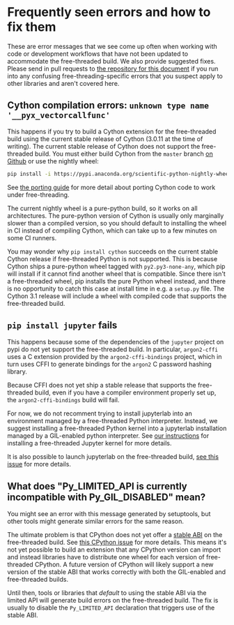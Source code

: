 # Frequently seen errors and how to fix them

These are error messages that we see come up often when working with code or
development workflows that have not been updated to accommodate the
free-threaded build. We also provide suggested fixes. Please send in pull
requests to [the repository for this
document](https://github.com/quansight-labs/free-threaded-compatibility) if you
run into any confusing free-threading-specific errors that you suspect apply to
other libraries and aren't covered here.

## Cython compilation errors: `unknown type name '__pyx_vectorcallfunc'`

This happens if you try to build a Cython extension for the free-threaded build
using the current stable release of Cython (3.0.11 at the time of writing). The
current stable release of Cython does not support the free-threaded build. You
must either build Cython from the `master` branch [on
Github](https://github.com/cython/cython) or use the nightly wheel:

```bash
pip install -i https://pypi.anaconda.org/scientific-python-nightly-wheels/simple cython
```

See [the porting guide](porting.md) for more detail about porting Cython code to
work under free-threading.

The current nightly wheel is a pure-python build, so it works on all
architectures. The pure-python version of Cython is usually only marginally
slower than a compiled version, so you should default to installing the wheel in
CI instead of compiling Cython, which can take up to a few minutes on some CI
runners.

You may wonder why `pip install cython` succeeds on the current stable Cython
release if free-threaded Python is not supported. This is because Cython ships a
pure-python wheel tagged with `py2.py3-none-any`, which pip will install if it
cannot find another wheel that is compatible. Since there isn't a free-threaded
wheel, pip installs the pure Python wheel instead, and there is no opportunity
to catch this case at install time in e.g. a `setup.py` file. The Cython 3.1
release will include a wheel with compiled code that supports the free-threaded
build.

## `pip install jupyter` fails

This happens because some of the dependencies of the `jupyter` project on pypi
do not yet support the free-threaded build. In particular, `argon2-cffi` uses a
C extension provided by the `argon2-cffi-bindings` project, which in turn uses
CFFI to generate bindings for the `argon2` C password hashing library.

Because CFFI does not yet ship a stable release that supports the free-threaded
build, even if you have a compiler environment properly set up, the
`argon2-cffi-bindings` build will fail.

For now, we do not recomment trying to install jupyterlab into an environment
managed by a free-threaded Python interpreter. Instead, we suggest installing a
free-threaded Python kernel into a jupyterlab installation managed by a
GIL-enabled python interpreter. See [our instructions](installing_cpython.md#installing-a-jupyter-kernel) for
installing a free-threaded Jupyter kernel for more details.

It is also possible to launch jupyterlab on the free-threaded build, [see this
issue](https://github.com/jupyterlab/jupyterlab/issues/16915#issuecomment-2810114545)
for more details.

## What does "Py_LIMITED_API is currently incompatible with Py_GIL_DISABLED" mean?

You might see an error with this message generated by setuptools, but other
tools might generate similar errors for the same reason.

The ultimate problem is that CPython does not yet offer a [stable
ABI](https://docs.python.org/3/c-api/stable.html#stable-application-binary-interface)
on the free-threaded build. See [this CPython
issue](https://github.com/python/cpython/issues/111506) for more details. This
means it's not yet possible to build an extension that any CPython version can
import and instead libraries have to distribute one wheel for each version of
free-threaded CPython. A future version of CPython will likely support a new
version of the stable ABI that works correctly with both the GIL-enabled and
free-threaded builds.

Until then, tools or libraries that *default* to using the stable ABI via the
limited API will generate build errors on the free-threaded build. The fix is
usually to disable the `Py_LIMITED_API` declaration that triggers use of the
stable ABI.
